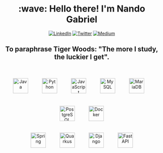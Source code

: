 <h1 align="center">:wave: Hello there! I'm Nando Gabriel</h1>
<div align="center">
  <a href="https://www.linkedin.com/in/enginnerfernandogabriel/" target="_blank" rel=noopener><img src="https://img.shields.io/badge/LinkedIn-%230077B5.svg?&style=flat-square&logo=linkedin&logoColor=white" alt="LinkedIn"></a>
  <a href="https://twitter.com/NandoTwelve" target="_blank" rel=noopener><img src="https://img.shields.io/badge/Twitter-%231DA1F2.svg?&style=flat-square&logo=x&logoColor=white" alt="Twitter"></a>
  <a href="https://medium.com/@engineerfernandogabriel" target="_blank" rel=noopener><img src="https://img.shields.io/badge/Medium-12100E?&style=flat-square&logo=medium&logoColor=white" alt="Medium"></a>
</div>

<h2 align="center">To paraphrase Tiger Woods: "The more I study, the luckier I get".</h2>

<br>

<div align="center">
  <img src="https://cdn.jsdelivr.net/gh/devicons/devicon@latest/icons/java/java-original.svg" width="48" height="48" alt="Java" style="margin-right: 20px;"/>
  <img src="https://cdn.jsdelivr.net/gh/devicons/devicon@latest/icons/python/python-original.svg" width="48" height="48" alt="Python" style="margin: 20px;"/>
  <img src="https://cdn.jsdelivr.net/gh/devicons/devicon@latest/icons/javascript/javascript-original.svg" width="48" height="48" alt="JavaScript" style="margin: 20px;"/>
  <img src="https://cdn.jsdelivr.net/gh/devicons/devicon@latest/icons/mysql/mysql-original.svg" width="48" height="48" alt="MySQL" style="margin: 20px;"/>
  <img src="https://cdn.jsdelivr.net/gh/devicons/devicon@latest/icons/mariadb/mariadb-original.svg" width="48" height="48" alt="MariaDB" style="margin: 20px;"/>
  <img src="https://cdn.jsdelivr.net/gh/devicons/devicon@latest/icons/postgresql/postgresql-original.svg" width="48" height="48" alt="PostgreSQL" style="margin: 20px;"/>
  <img src="https://cdn.jsdelivr.net/gh/devicons/devicon@latest/icons/docker/docker-original.svg" width="48" height="48" alt="Docker" style="margin: 20px;"/>
</div>

<br>

<div align="center">
  <img src="https://cdn.jsdelivr.net/gh/devicons/devicon@latest/icons/spring/spring-original.svg" width="48" height="48" alt="Spring" style="margin: 0 20px;"/>
  <img src="https://cdn.jsdelivr.net/gh/devicons/devicon@latest/icons/quarkus/quarkus-original.svg" width="48" height="48" alt="Quarkus" style="margin: 0 20px;"/>
  <img src="https://cdn.jsdelivr.net/gh/devicons/devicon@latest/icons/django/django-plain.svg" width="48" height="48" alt="Django" style="margin: 0 20px;"/>
  <img src="https://cdn.jsdelivr.net/gh/devicons/devicon@latest/icons/fastapi/fastapi-original.svg" width="48" height="48" alt="FastAPI" style="margin: 0 20px;"/>
</div>
